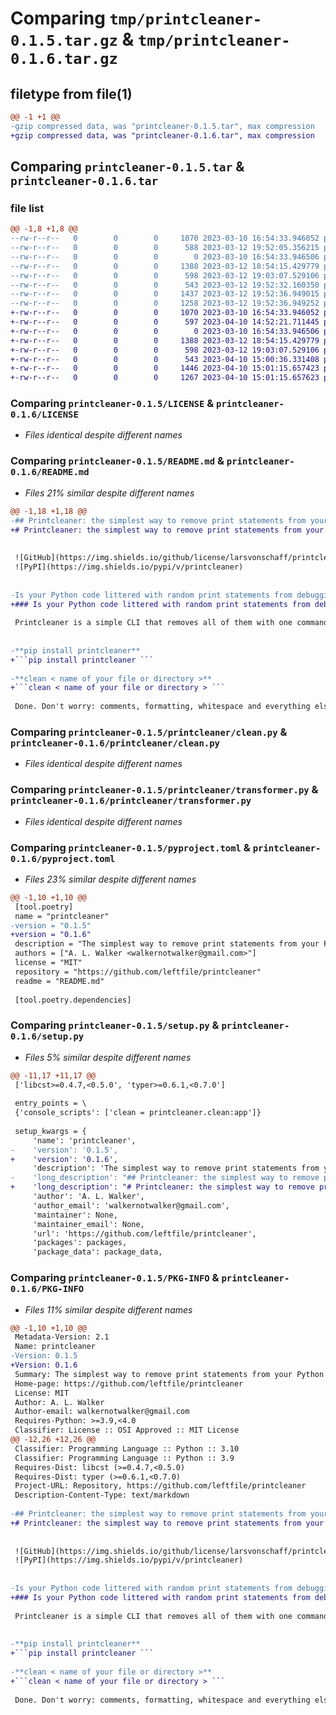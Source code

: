 # Comparing `tmp/printcleaner-0.1.5.tar.gz` & `tmp/printcleaner-0.1.6.tar.gz`

## filetype from file(1)

```diff
@@ -1 +1 @@
-gzip compressed data, was "printcleaner-0.1.5.tar", max compression
+gzip compressed data, was "printcleaner-0.1.6.tar", max compression
```

## Comparing `printcleaner-0.1.5.tar` & `printcleaner-0.1.6.tar`

### file list

```diff
@@ -1,8 +1,8 @@
--rw-r--r--   0        0        0     1070 2023-03-10 16:54:33.946052 printcleaner-0.1.5/LICENSE
--rw-r--r--   0        0        0      588 2023-03-12 19:52:05.356215 printcleaner-0.1.5/README.md
--rw-r--r--   0        0        0        0 2023-03-10 16:54:33.946506 printcleaner-0.1.5/printcleaner/__init__.py
--rw-r--r--   0        0        0     1388 2023-03-12 18:54:15.429779 printcleaner-0.1.5/printcleaner/clean.py
--rw-r--r--   0        0        0      598 2023-03-12 19:03:07.529106 printcleaner-0.1.5/printcleaner/transformer.py
--rw-r--r--   0        0        0      543 2023-03-12 19:52:32.160350 printcleaner-0.1.5/pyproject.toml
--rw-r--r--   0        0        0     1437 2023-03-12 19:52:36.949015 printcleaner-0.1.5/setup.py
--rw-r--r--   0        0        0     1258 2023-03-12 19:52:36.949252 printcleaner-0.1.5/PKG-INFO
+-rw-r--r--   0        0        0     1070 2023-03-10 16:54:33.946052 printcleaner-0.1.6/LICENSE
+-rw-r--r--   0        0        0      597 2023-04-10 14:52:21.711445 printcleaner-0.1.6/README.md
+-rw-r--r--   0        0        0        0 2023-03-10 16:54:33.946506 printcleaner-0.1.6/printcleaner/__init__.py
+-rw-r--r--   0        0        0     1388 2023-03-12 18:54:15.429779 printcleaner-0.1.6/printcleaner/clean.py
+-rw-r--r--   0        0        0      598 2023-03-12 19:03:07.529106 printcleaner-0.1.6/printcleaner/transformer.py
+-rw-r--r--   0        0        0      543 2023-04-10 15:00:36.331408 printcleaner-0.1.6/pyproject.toml
+-rw-r--r--   0        0        0     1446 2023-04-10 15:01:15.657423 printcleaner-0.1.6/setup.py
+-rw-r--r--   0        0        0     1267 2023-04-10 15:01:15.657623 printcleaner-0.1.6/PKG-INFO
```

### Comparing `printcleaner-0.1.5/LICENSE` & `printcleaner-0.1.6/LICENSE`

 * *Files identical despite different names*

### Comparing `printcleaner-0.1.5/README.md` & `printcleaner-0.1.6/README.md`

 * *Files 21% similar despite different names*

```diff
@@ -1,18 +1,18 @@
-## Printcleaner: the simplest way to remove print statements from your Python code
+# Printcleaner: the simplest way to remove print statements from your Python code
 
 
 ![GitHub](https://img.shields.io/github/license/larsvonschaff/printcleaner)
 ![PyPI](https://img.shields.io/pypi/v/printcleaner)
 
 
-Is your Python code littered with random print statements from debugging or simply exploring?
+### Is your Python code littered with random print statements from debugging or simply exploring?
 
 Printcleaner is a simple CLI that removes all of them with one command. All you need to do is:
 
 
-**pip install printcleaner**
+```pip install printcleaner ```
 
-**clean < name of your file or directory >**
+```clean < name of your file or directory > ```
 
 Done. Don't worry: comments, formatting, whitespace and everything else in your code will be preserved.
```

### Comparing `printcleaner-0.1.5/printcleaner/clean.py` & `printcleaner-0.1.6/printcleaner/clean.py`

 * *Files identical despite different names*

### Comparing `printcleaner-0.1.5/printcleaner/transformer.py` & `printcleaner-0.1.6/printcleaner/transformer.py`

 * *Files identical despite different names*

### Comparing `printcleaner-0.1.5/pyproject.toml` & `printcleaner-0.1.6/pyproject.toml`

 * *Files 23% similar despite different names*

```diff
@@ -1,10 +1,10 @@
 [tool.poetry]
 name = "printcleaner"
-version = "0.1.5"
+version = "0.1.6"
 description = "The simplest way to remove print statements from your Python code"
 authors = ["A. L. Walker <walkernotwalker@gmail.com>"]
 license = "MIT"
 repository = "https://github.com/leftfile/printcleaner"
 readme = "README.md"
 
 [tool.poetry.dependencies]
```

### Comparing `printcleaner-0.1.5/setup.py` & `printcleaner-0.1.6/setup.py`

 * *Files 5% similar despite different names*

```diff
@@ -11,17 +11,17 @@
 ['libcst>=0.4.7,<0.5.0', 'typer>=0.6.1,<0.7.0']
 
 entry_points = \
 {'console_scripts': ['clean = printcleaner.clean:app']}
 
 setup_kwargs = {
     'name': 'printcleaner',
-    'version': '0.1.5',
+    'version': '0.1.6',
     'description': 'The simplest way to remove print statements from your Python code',
-    'long_description': "## Printcleaner: the simplest way to remove print statements from your Python code\n\n\n![GitHub](https://img.shields.io/github/license/larsvonschaff/printcleaner)\n![PyPI](https://img.shields.io/pypi/v/printcleaner)\n\n\nIs your Python code littered with random print statements from debugging or simply exploring?\n\nPrintcleaner is a simple CLI that removes all of them with one command. All you need to do is:\n\n\n**pip install printcleaner**\n\n**clean < name of your file or directory >**\n\nDone. Don't worry: comments, formatting, whitespace and everything else in your code will be preserved.\n\n",
+    'long_description': "# Printcleaner: the simplest way to remove print statements from your Python code\n\n\n![GitHub](https://img.shields.io/github/license/larsvonschaff/printcleaner)\n![PyPI](https://img.shields.io/pypi/v/printcleaner)\n\n\n### Is your Python code littered with random print statements from debugging or simply exploring?\n\nPrintcleaner is a simple CLI that removes all of them with one command. All you need to do is:\n\n\n```pip install printcleaner ```\n\n```clean < name of your file or directory > ```\n\nDone. Don't worry: comments, formatting, whitespace and everything else in your code will be preserved.\n\n",
     'author': 'A. L. Walker',
     'author_email': 'walkernotwalker@gmail.com',
     'maintainer': None,
     'maintainer_email': None,
     'url': 'https://github.com/leftfile/printcleaner',
     'packages': packages,
     'package_data': package_data,
```

### Comparing `printcleaner-0.1.5/PKG-INFO` & `printcleaner-0.1.6/PKG-INFO`

 * *Files 11% similar despite different names*

```diff
@@ -1,10 +1,10 @@
 Metadata-Version: 2.1
 Name: printcleaner
-Version: 0.1.5
+Version: 0.1.6
 Summary: The simplest way to remove print statements from your Python code
 Home-page: https://github.com/leftfile/printcleaner
 License: MIT
 Author: A. L. Walker
 Author-email: walkernotwalker@gmail.com
 Requires-Python: >=3.9,<4.0
 Classifier: License :: OSI Approved :: MIT License
@@ -12,26 +12,26 @@
 Classifier: Programming Language :: Python :: 3.10
 Classifier: Programming Language :: Python :: 3.9
 Requires-Dist: libcst (>=0.4.7,<0.5.0)
 Requires-Dist: typer (>=0.6.1,<0.7.0)
 Project-URL: Repository, https://github.com/leftfile/printcleaner
 Description-Content-Type: text/markdown
 
-## Printcleaner: the simplest way to remove print statements from your Python code
+# Printcleaner: the simplest way to remove print statements from your Python code
 
 
 ![GitHub](https://img.shields.io/github/license/larsvonschaff/printcleaner)
 ![PyPI](https://img.shields.io/pypi/v/printcleaner)
 
 
-Is your Python code littered with random print statements from debugging or simply exploring?
+### Is your Python code littered with random print statements from debugging or simply exploring?
 
 Printcleaner is a simple CLI that removes all of them with one command. All you need to do is:
 
 
-**pip install printcleaner**
+```pip install printcleaner ```
 
-**clean < name of your file or directory >**
+```clean < name of your file or directory > ```
 
 Done. Don't worry: comments, formatting, whitespace and everything else in your code will be preserved.
```

